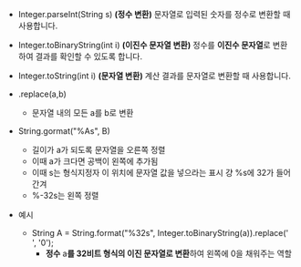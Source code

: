 -  Integer.parseInt(String s) **(정수 변환)**
	 문자열로 입력된 숫자를 정수로 변환할 때 사용합니다.
-  Integer.toBinaryString(int i) **(이진수 문자열 변환)**
	정수를 **이진수 문자열**로 변환하여 결과를 확인할 수 있도록 합니다.
-  Integer.toString(int i) **(문자열 변환)**
	계산 결과를 문자열로 변환할 때 사용합니다.
- .replace(a,b)
	- 문자열 내의 모든 a를 b로 변환
- String.gormat("%As", B)
	- 길이가 a가 되도록 문자열을 오른쪽 정렬
	- 이때 a가 크다면 공백이 왼쪽에 추가됨
	- 이때 s는 형식지정자 이 위치에 문자열 값을 넣으라는 표시 걍 %s에 32가 들어간겨 
	- %-32s는 왼쪽 정렬


- 예시
	- String A = String.format("%32s", Integer.toBinaryString(a)).replace(' ', '0');
		- **정수** a**를 32비트 형식의 이진 문자열로 변환**하여 왼쪽에 0을 채워주는 역할
